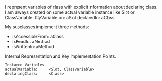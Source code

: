 I represent variables of class with explicit information about declaring class.
I am always created on some actual variable instance like Slot or ClassVariable:
	ClyVariable on: aSlot declaredIn: aClass

My subclasses implement three methods:
- isAccessibleFrom: aClass
- isReadIn: aMethod
- isWrittenIn: aMethod

Internal Representation and Key Implementation Points.

    Instance Variables
	actualVariable:		<Slot, ClassVariable>
	declaringClass:		<Class>